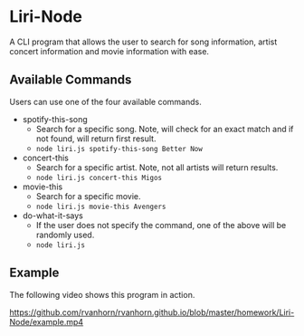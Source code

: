 # Liri-Node

A CLI program that allows the user to search for song information, artist concert information and movie information with ease. 

## Available Commands

Users can use one of the four available commands. 

  - spotify-this-song
    * Search for a specific song. Note, will check for an exact match and if not found, will return first result. 
    * `node liri.js spotify-this-song Better Now`
  - concert-this
    * Search for a specific artist. Note, not all artists will return results. 
    * `node liri.js concert-this Migos`
  - movie-this
    * Search for a specific movie.
    * `node liri.js movie-this Avengers`
  - do-what-it-says
    * If the user does not specify the command, one of the above will be randomly used. 
    * `node liri.js`
    
## Example

The following video shows this program in action.

https://github.com/rvanhorn/rvanhorn.github.io/blob/master/homework/Liri-Node/example.mp4